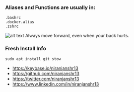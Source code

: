 ### Aliases and Functions are usually in:
	.bashrc
	.docker.alias
	.zshrc

![alt text](.profile.gif "niranjanshr13")
Always move forward, even when your back hurts.

### Fresh Install Info
	sudo apt install git stow
	
- https://keybase.io/niranjanshr13
- https://github.com/niranjanshr13
- https://twitter.com/niranjanshr13
- https://www.linkedin.com/in/niranjanshr13

